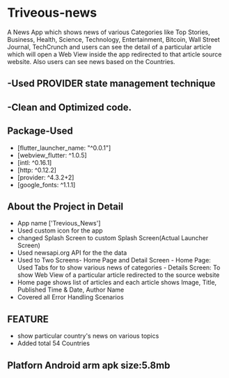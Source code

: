 # Triveous-news
A News App which shows news of various Categories like Top Stories, Business, Health, Science, Technology, Entertainment, Bitcoin, Wall Street Journal, TechCrunch and users can see the detail of a particular article which will open a Web View inside the app redirected to that article source website. Also users can see news based on the Countries.

## -Used PROVIDER state management technique
## -Clean and Optimized code.
## Package-Used
- [flutter_launcher_name: "^0.0.1"]
- [webview_flutter: ^1.0.5]
- [intl: ^0.16.1]
- [http: ^0.12.2]
- [provider: ^4.3.2+2]
- [google_fonts: ^1.1.1]

## About the Project in Detail
-  App name ['Trevious_News']
-  Used custom icon for the app
-  changed Splash Screen to custom Splash Screen(Actual Launcher Screen)
-  Used newsapi.org API for the the data
-  Used to Two Screens- Home Page and Detail Screen
          - Home Page: Used Tabs for to show various news of categories
          - Details Screen: To show Web View of a particular article redirected to the source website
-  Home page shows list of articles and each article shows Image, Title, Published Time & Date, Author Name
-  Covered all Error Handling Scenarios

## FEATURE
 -  show particular country's news on various topics
 -  Added total 54 Countries

## Platforn Android arm apk size:5.8mb
